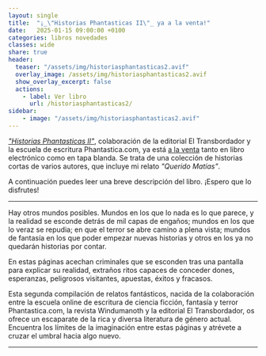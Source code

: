 ```yaml
---
layout: single
title:  "¡_\"Historias Phantasticas II\"_ ya a la venta!"
date:   2025-01-15 09:00:00 +0100
categories: libros novedades
classes: wide
share: true
header:
  teaser: "/assets/img/historiasphantasticas2.avif"
  overlay_image: /assets/img/historiasphantasticas2.avif
  show_overlay_excerpt: false
  actions: 
    - label: Ver libro
      url: /historiasphantasticas2/
sidebar:
    - image: "/assets/img/historiasphantasticas2.avif"
---
```


[_"Historias Phantasticas II"_](/historiasphantasticas2/), colaboración de la editorial El Transbordador y la escuela de escritura Phantastica.com, ya está [a la venta](https://eltransbordador.es/producto/historias-phantasticas-ii/) tanto en libro electrónico como en tapa blanda. Se trata de una colección de historias cortas de varios autores, que incluye mi relato _"Querido Matías"_.

A continuación puedes leer una breve descripción del libro. ¡Espero que lo disfrutes!

-----

Hay otros mundos posibles. Mundos en los que lo nada es lo que parece,  y la realidad se esconde detrás de mil capas de engaños; mundos en los que lo veraz se repudia; en que el terror se abre camino a plena vista; mundos de fantasía en los que poder empezar nuevas historias y otros en los ya no quedarán historias por contar. 

En estas páginas acechan criminales que se esconden tras una pantalla para explicar su realidad, extraños ritos capaces de conceder dones, esperanzas, peligrosos visitantes, apuestas, éxitos y fracasos.

Esta segunda compilación de relatos fantásticos, nacida de la colaboración entre la escuela online de escritura de ciencia ficción, fantasía y terror Phantastica.com, la revista Windumanoth y la editorial El Transbordador, os ofrece un escaparate de la rica y diversa literatura de género actual. Encuentra los límites de la imaginación  entre estas páginas y atrévete a cruzar el umbral hacia algo nuevo.

----


